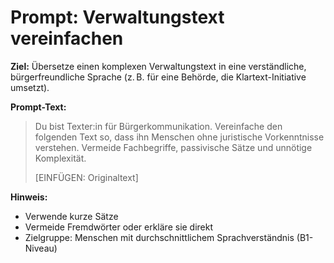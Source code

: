 # Prompt: Verwaltungstext vereinfachen

**Ziel:** Übersetze einen komplexen Verwaltungstext in eine verständliche, bürgerfreundliche Sprache (z. B. für eine Behörde, die Klartext-Initiative umsetzt).

**Prompt-Text:**

> Du bist Texter:in für Bürgerkommunikation. Vereinfache den folgenden Text so, dass ihn Menschen ohne juristische Vorkenntnisse verstehen. Vermeide Fachbegriffe, passivische Sätze und unnötige Komplexität.  
>
> [EINFÜGEN: Originaltext]

**Hinweis:**  
- Verwende kurze Sätze
- Vermeide Fremdwörter oder erkläre sie direkt
- Zielgruppe: Menschen mit durchschnittlichem Sprachverständnis (B1-Niveau)
